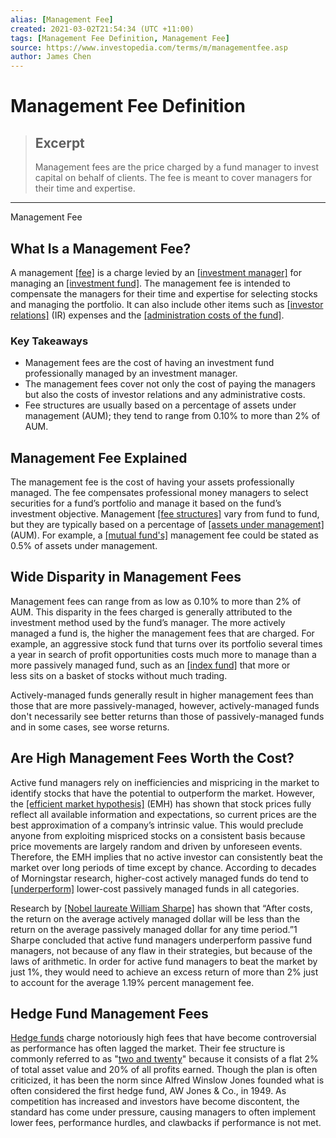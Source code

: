 ```yaml
---
alias: [Management Fee]
created: 2021-03-02T21:54:34 (UTC +11:00)
tags: [Management Fee Definition, Management Fee]
source: https://www.investopedia.com/terms/m/managementfee.asp
author: James Chen
---
```


# Management Fee Definition

> ## Excerpt
> Management fees are the price charged by a fund manager to invest capital on behalf of clients. The fee is meant to cover managers for their time and expertise.

---

Management Fee
## What Is a Management Fee?

A management [[fee]](https://www.investopedia.com/terms/f/fee.asp) is a charge levied by an [[investment manager]](https://www.investopedia.com/terms/i/investment-manager.asp) for managing an [[investment fund]](https://www.investopedia.com/terms/i/investment-fund.asp). The management fee is intended to compensate the managers for their time and expertise for selecting stocks and managing the portfolio. It can also include other items such as [[investor relations]](https://www.investopedia.com/terms/i/investorrelations.asp) (IR) expenses and the [[administration costs of the fund]](https://www.investopedia.com/terms/m/master-feeder-fund.asp).

### Key Takeaways

-   Management fees are the cost of having an investment fund professionally managed by an investment manager. 
-   The management fees cover not only the cost of paying the managers but also the costs of investor relations and any administrative costs.
-   Fee structures are usually based on a percentage of assets under management (AUM); they tend to range from 0.10% to more than 2% of AUM.

## Management Fee Explained

The management fee is the cost of having your assets professionally managed. The fee compensates professional money managers to select securities for a fund’s portfolio and manage it based on the fund’s investment objective. Management [[fee structures]](https://www.investopedia.com/terms/f/fee-structure.asp) vary from fund to fund, but they are typically based on a percentage of [[assets under management]](https://www.investopedia.com/terms/a/aum.asp) (AUM). For example, a [[mutual fund's]](https://www.investopedia.com/terms/m/mutualfund.asp) management fee could be stated as 0.5% of assets under management.

## Wide Disparity in Management Fees

Management fees can range from as low as 0.10% to more than 2% of AUM. This disparity in the fees charged is generally attributed to the investment method used by the fund’s manager. The more actively managed a fund is, the higher the management fees that are charged. For example, an aggressive stock fund that turns over its portfolio several times a year in search of profit opportunities costs much more to manage than a more passively managed fund, such as an [[index fund]](https://www.investopedia.com/terms/i/indexfund.asp) that more or less sits on a basket of stocks without much trading.

Actively-managed funds generally result in higher management fees than those that are more passively-managed, however, actively-managed funds don't necessarily see better returns than those of passively-managed funds and in some cases, see worse returns.

## Are High Management Fees Worth the Cost?

Active fund managers rely on inefficiencies and mispricing in the market to identify stocks that have the potential to outperform the market. However, the [[efficient market hypothesis]](https://www.investopedia.com/terms/e/efficientmarkethypothesis.asp) (EMH) has shown that stock prices fully reflect all available information and expectations, so current prices are the best approximation of a company’s intrinsic value. This would preclude anyone from exploiting mispriced stocks on a consistent basis because price movements are largely random and driven by unforeseen events. Therefore, the EMH implies that no active investor can consistently beat the market over long periods of time except by chance. According to decades of Morningstar research, higher-cost actively managed funds do tend to [[underperform]](https://www.investopedia.com/terms/u/underperform.asp) lower-cost passively managed funds in all categories.

Research by [[Nobel laureate William Sharpe]](https://www.investopedia.com/terms/w/william-f-sharpe.asp) has shown that “After costs, the return on the average actively managed dollar will be less than the return on the average passively managed dollar for any time period.”1 Sharpe concluded that active fund managers underperform passive fund managers, not because of any flaw in their strategies, but because of the laws of arithmetic. In order for active fund managers to beat the market by just 1%, they would need to achieve an excess return of more than 2% just to account for the average 1.19% percent management fee.

## Hedge Fund Management Fees

[Hedge funds](https://www.investopedia.com/terms/h/hedgefund.asp) charge notoriously high fees that have become controversial as performance has often lagged the market. Their fee structure is commonly referred to as "[two and twenty](https://www.investopedia.com/terms/t/two_and_twenty.asp)" because it consists of a flat 2% of total asset value and 20% of all profits earned. Though the plan is often criticized, it has been the norm since Alfred Winslow Jones founded what is often considered the first hedge fund, AW Jones & Co., in 1949. As competition has increased and investors have become discontent, the standard has come under pressure, causing managers to often implement lower fees, performance hurdles, and clawbacks if performance is not met.
